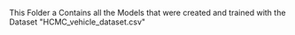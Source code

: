 This Folder a Contains all the Models that were created and trained with the Dataset "HCMC_vehicle_dataset.csv"
